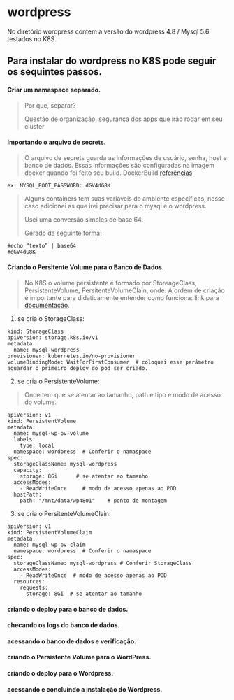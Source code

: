 # wordpress

No diretório wordpress contem a versão do wordpress 4.8 / Mysql 5.6 testados no K8S.


## Para instalar do wordpress no K8S pode seguir os sequintes passos.

#### Criar um namaspace separado.

>Por que, separar?
>
>Questão de organização, segurança dos apps que irão rodar em seu cluster


#### Importando o arquivo de secrets.

>O arquivo de secrets guarda as informações de usuário, senha, host e banco de dados.
>Essas informações são configuradas na imagem docker quando foi feito seu build.
>DockerBuild [referências](https://docs.docker.com/engine/reference/builder/)

```
ex: MYSQL_ROOT_PASSWORD: dGV4dG8K
```
>Alguns containers tem suas variáveis de ambiente específicas, nesse caso adicionei as que irei precisar para o mysql e o wordpress.
>
>Usei uma conversão simples de base 64.
>
>Gerado da seguinte forma:

```
#echo “texto” | base64
#dGV4dG8K
```

#### Criando o Persitente Volume para o Banco de Dados.
>
> No K8S o volume persistente é formado por StoreageClass, PersistenteVolume, PersitenteVolumeClain, onde:
> A ordem de criação é importante para didaticamente entender como funciona:
> link para [documentação](https://kubernetes.io/pt-br/docs/concepts/storage/persistent-volumes/).
> 
1. se cria o StorageClass:

```
kind: StorageClass
apiVersion: storage.k8s.io/v1
metadata:
  name: mysql-wordpress
provisioner: kubernetes.io/no-provisioner
volumeBindingMode: WaitForFirstConsumer  # coloquei esse parâmetro aguardar o primeiro deploy do pod ser criado.
```
2. se cria o PersistenteVolume:

>Onde tem que se atentar ao tamanho, path e tipo e modo de acesso do volume.
```
apiVersion: v1
kind: PersistentVolume
metadata:
  name: mysql-wp-pv-volume
  labels:
    type: local
  namespace: wordpress  # Conferir o namaspace
spec:
  storageClassName: mysql-wordpress
  capacity:
    storage: 8Gi      # se atentar ao tamanho
  accessModes:
    - ReadWriteOnce     # modo de acesso apenas ao POD
  hostPath:
    path: "/mnt/data/wp4801"    # ponto de montagem
```

3. se cria o PersitenteVolumeClain:


```
apiVersion: v1
kind: PersistentVolumeClaim
metadata:
  name: mysql-wp-pv-claim 
  namespace: wordpress  # Conferir o namaspace
spec:
  storageClassName: mysql-wordpress # Conferir StorageClass
  accessModes:
    - ReadWriteOnce  # modo de acesso apenas ao POD
  resources:
    requests:
      storage: 8Gi  # se atentar ao tamanho

```

#### criando o deploy para o banco de dados.

#### checando os logs do banco de dados.

#### acessando o banco de dados e verificação.

#### criando o Persistente Volume para o WordPress.

#### criando o deploy para o Wordpress.

#### acessando e concluindo a instalação do Wordpress.
